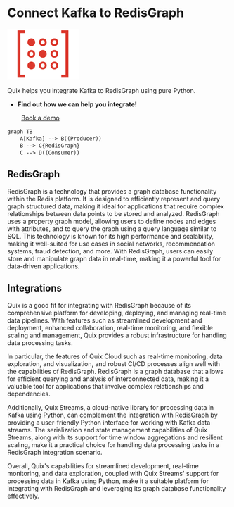 # Connect Kafka to RedisGraph

![](./images/logo_1.jpg)

Quix helps you integrate Kafka to RedisGraph using pure Python.

<div class="grid cards blog-grid-card" markdown>

- __Find out how we can help you integrate!__

    <a class="md-button md-button--primary" href="https://share.hsforms.com/1iW0TmZzKQMChk0lxd_tGiw4yjw2?__hstc=175542013.2303933fbd746c0ac86d9ccbe9bc9100.1728383268831.1729603416735.1729620918855.31&__hssc=175542013.1.1729620918855&__hsfp=2132701734" target="_blank" style="margin:.5rem;">Book a demo</a>

</div>

```mermaid
graph TB
    A[Kafka] --> B((Producer))
    B --> C{RedisGraph}
    C --> D((Consumer))
```

## RedisGraph

RedisGraph is a technology that provides a graph database functionality within the Redis platform. It is designed to efficiently represent and query graph structured data, making it ideal for applications that require complex relationships between data points to be stored and analyzed. RedisGraph uses a property graph model, allowing users to define nodes and edges with attributes, and to query the graph using a query language similar to SQL. This technology is known for its high performance and scalability, making it well-suited for use cases in social networks, recommendation systems, fraud detection, and more. With RedisGraph, users can easily store and manipulate graph data in real-time, making it a powerful tool for data-driven applications.

## Integrations

Quix is a good fit for integrating with RedisGraph because of its comprehensive platform for developing, deploying, and managing real-time data pipelines. With features such as streamlined development and deployment, enhanced collaboration, real-time monitoring, and flexible scaling and management, Quix provides a robust infrastructure for handling data processing tasks.

In particular, the features of Quix Cloud such as real-time monitoring, data exploration, and visualization, and robust CI/CD processes align well with the capabilities of RedisGraph. RedisGraph is a graph database that allows for efficient querying and analysis of interconnected data, making it a valuable tool for applications that involve complex relationships and dependencies.

Additionally, Quix Streams, a cloud-native library for processing data in Kafka using Python, can complement the integration with RedisGraph by providing a user-friendly Python interface for working with Kafka data streams. The serialization and state management capabilities of Quix Streams, along with its support for time window aggregations and resilient scaling, make it a practical choice for handling data processing tasks in a RedisGraph integration scenario.

Overall, Quix's capabilities for streamlined development, real-time monitoring, and data exploration, coupled with Quix Streams' support for processing data in Kafka using Python, make it a suitable platform for integrating with RedisGraph and leveraging its graph database functionality effectively.

